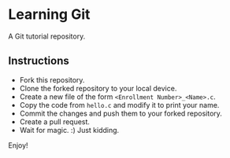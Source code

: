 # Learning Git
A Git tutorial repository.

## Instructions
- Fork this repository.
- Clone the forked repository to your local device.
- Create a new file of the form `<Enrollment Number>_<Name>.c`.
- Copy the code from `hello.c` and modify it to print your name.
- Commit the changes and push them to your forked repository.
- Create a pull request.
- Wait for magic. :) Just kidding.

Enjoy!
